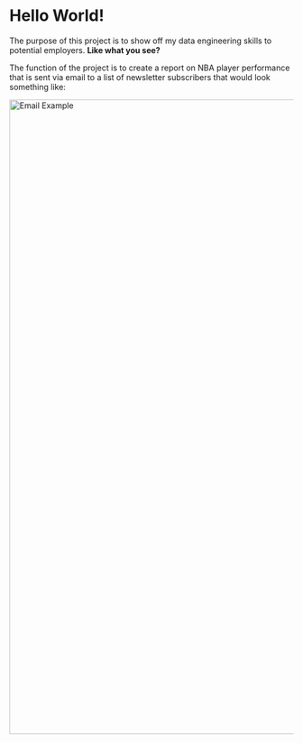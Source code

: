 <h1>Hello World!</h1>

<p>The purpose of this project is to show off my data engineering skills to potential employers. <strong>Like what you see?</strong></p>

<p>The function of the project is to create a report on NBA player performance that is sent via email to a list of newsletter subscribers that would look something like: </p>
<p></p>



<img width="1126" alt="Email Example" src="https://github.com/laoshijack/baller-airflow/assets/104815461/b5e30874-c0c1-4b38-87af-c8e9c3c46c43">
